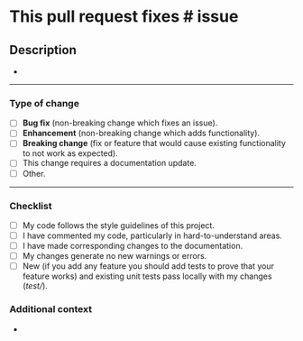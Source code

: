 # **This pull request fixes # issue**

<!-- 📛📛📛📛
If it fixes any existing issue please let us know this way:
Mention the closing issue (if any) on the TOP HEADER located right ABOVE this text.
Example: # **This pull request fixes #NUMBER_OF_THE_ISSUE issue**
If there are multiple issues to be closed with the merge of this pull request
please do it like so: **This pull request fixes #NUMBER_OF_THE_ISSUE, fixes #NUMBER_OF_THE_ISSUE and fixes #NUMBER_OF_THE_ISSUE issue**.
For more information on closing issues using keywords please check https://docs.github.com/en/enterprise/2.16/user/github/managing-your-work-on-github/closing-issues-using-keywords#closing-multiple-issues
📛📛📛📛 -->

## **Description**

<!--  📛📛
Please include a summary of the change and/or which issue is fixed.
Also include relevant motivation and context.
List any dependencies that are required for this change if there are any.
📛📛 -->

*

---

### **Type of change**

<!-- Please delete options that are not relevant. -->

* [ ] **Bug fix** (non-breaking change which fixes an issue).
* [ ] **Enhancement** (non-breaking change which adds functionality).
* [ ] **Breaking change** (fix or feature that would cause existing functionality to not work as expected).
* [ ] This change requires a documentation update.
* [ ] Other.

---

### **Checklist**

* [ ] My code follows the style guidelines of this project.
* [ ] I have commented my code, particularly in hard-to-understand areas.
* [ ] I have made corresponding changes to the documentation.
* [ ] My changes generate no new warnings or errors.
* [ ] New (if you add any feature you should add tests to prove that your feature works) and existing unit tests pass locally with my changes (*test/*).

### **Additional context**

<!-- Add any other context or additional information about the pull request.-->

* 
